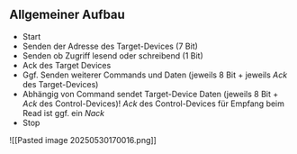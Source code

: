 
## Allgemeiner Aufbau 
- Start 
- Senden der Adresse des Target-Devices (7 Bit)
 - Senden ob Zugriff lesend oder schreibend (1 Bit)
- Ack des Target Devices
- Ggf. Senden weiterer Commands und Daten (jeweils 8 Bit + jeweils *Ack* des Target-Devices)
- Abhängig von Command sendet Target-Device Daten (jeweils 8 Bit + *Ack* des Control-Devices)! *Ack* des Control-Devices für Empfang beim Read ist ggf. ein *Nack*
 - Stop

![[Pasted image 20250530170016.png]]

